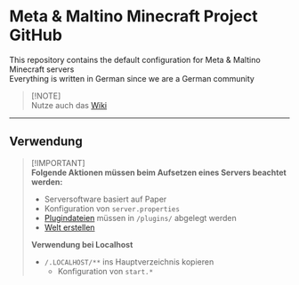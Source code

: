 # Meta & Maltino Minecraft Project GitHub
This repository contains the default configuration for Meta & Maltino Minecraft servers  
Everything is written in German since we are a German community

> [!NOTE]\
> Nutze auch das [Wiki](https://github.com/Blazes-Meta/meta-maltino-minecraft-server/wiki)

---
## Verwendung
> [!IMPORTANT]\
> **Folgende Aktionen müssen beim Aufsetzen eines Servers beachtet werden:**  
> * Serversoftware basiert auf Paper
> * Konfiguration von `server.properties`
> * [Plugindateien](https://github.com/Blazes-Meta/meta-maltino-minecraft-server/wiki/Plugins,-Datapacks) müssen in `/plugins/` abgelegt werden
> * [Welt erstellen](https://github.com/Blazes-Meta/meta-maltino-minecraft-server/wiki/Welt-erstellen)
> 
> **Verwendung bei Localhost**
> * `/.LOCALHOST/**` ins Hauptverzeichnis kopieren
>   * Konfiguration von `start.*`
